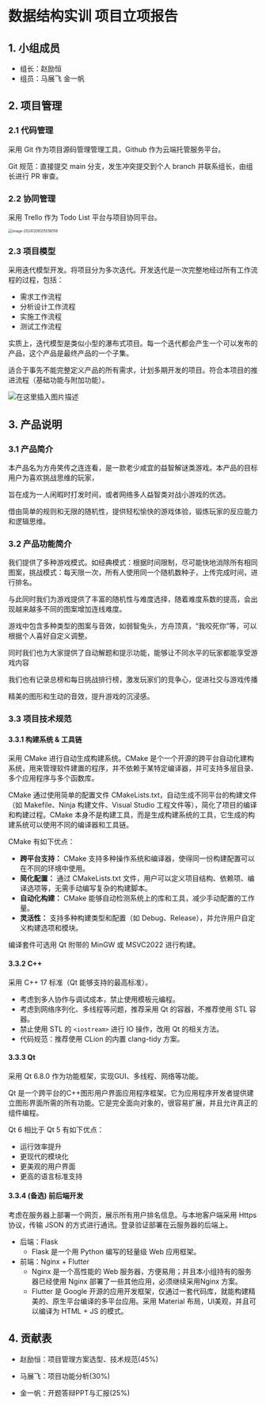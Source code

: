 # 数据结构实训 项目立项报告

## 1. 小组成员

- 组长：赵励恒
- 组员：马展飞 金一帆

## 2. 项目管理

### 2.1 代码管理

采用 Git 作为项目源码管理管理工具，Github 作为云端托管服务平台。

Git 规范：直接提交 main 分支，发生冲突提交到个人 branch 并联系组长，由组长进行 PR 审查。

### 2.2 协同管理

采用 Trello 作为 Todo List 平台与项目协同平台。

<img src="C:\Users\stanl\AppData\Roaming\Typora\typora-user-images\image-20241206125518059.png" alt="image-20241206125518059" style="zoom: 50%;" />

### 2.3 项目模型

采用迭代模型开发。将项目分为多次迭代。开发迭代是一次完整地经过所有工作流程的过程，包括：

- 需求工作流程
- 分析设计工作流程
- 实施工作流程
- 测试工作流程

实质上，迭代模型是类似小型的瀑布式项目。每一个迭代都会产生一个可以发布的产品，这个产品是最终产品的一个子集。

适合于事先不能完整定义产品的所有需求，计划多期开发的项目。符合本项目的推进流程（基础功能与附加功能）。

![在这里插入图片描述](https://i-blog.csdnimg.cn/blog_migrate/ae1d6616e81bed773be873ba43a80b3e.png)

## 3. 产品说明

### 3.1 产品简介

本产品名为方舟笑传之连连看，是一款老少咸宜的益智解谜类游戏。本产品的目标用户为喜欢挑战思维的玩家，

旨在成为一人闲暇时打发时间，或者网络多人益智类对战小游戏的优选。

借由简单的规则和无限的随机性，提供轻松愉快的游戏体验，锻炼玩家的反应能力和逻辑思维。


### 3.2 产品功能简介

我们提供了多种游戏模式。如经典模式：根据时间限制，尽可能快地消除所有相同图案，挑战模式：每天限一次，所有人使用同一个随机数种子，上传完成时间，进行排名。

与此同时我们为游戏提供了丰富的随机性与难度选择，随着难度系数的提高，会出现越来越多不同的图案增加连线难度。

游戏中包含多种类型的图案与音效，如弱智兔头，方舟顶真，“我咬死你”等，可以根据个人喜好自定义调整。

同时我们也为大家提供了自动解题和提示功能，能够让不同水平的玩家都能享受游戏内容

我们也有记录总榜和每日挑战排行榜，激发玩家们的竞争心，促进社交与游戏传播

精美的图形和生动的音效，提升游戏的沉浸感。

### 3.3 项目技术规范

#### 3.3.1 构建系统 & 工具链

采用 CMake 进行自动生成构建系统。CMake 是个一个开源的跨平台自动化建构系统，用来管理软件建置的程序，并不依赖于某特定编译器，并可支持多层目录、多个应用程序与多个函数库。

CMake 通过使用简单的配置文件 CMakeLists.txt，自动生成不同平台的构建文件（如 Makefile、Ninja 构建文件、Visual Studio 工程文件等），简化了项目的编译和构建过程。CMake 本身不是构建工具，而是生成构建系统的工具，它生成的构建系统可以使用不同的编译器和工具链。

CMake 有如下优点：

- **跨平台支持：** CMake 支持多种操作系统和编译器，使得同一份构建配置可以在不同的环境中使用。
- **简化配置：** 通过 CMakeLists.txt 文件，用户可以定义项目结构、依赖项、编译选项等，无需手动编写复杂的构建脚本。
- **自动化构建：** CMake 能够自动检测系统上的库和工具，减少手动配置的工作量。
- **灵活性：** 支持多种构建类型和配置（如 Debug、Release），并允许用户自定义构建选项和模块。

编译套件可选用 Qt 附带的 MinGW 或 MSVC2022 进行构建。

#### 3.3.2 C++

采用 C++ 17 标准（Qt 能够支持的最高标准）。

- 考虑到多人协作与调试成本，禁止使用模板元编程。
- 考虑到网络序列化、多线程等问题，推荐采用 Qt 的容器，不推荐使用 STL 容器。
- 禁止使用 STL 的 ``<iostream>`` 进行 IO 操作，改用 Qt 的相关方法。
- 代码规范：推荐使用 CLion 的内置 clang-tidy 方案。

#### 3.3.3 Qt

采用 Qt 6.8.0 作为功能框架，实现GUI、多线程、网络等功能。

Qt 是一个跨平台的C++图形用户界面应用程序框架。它为应用程序开发者提供建立图形界面所需的所有功能。它是完全面向对象的，很容易扩展，并且允许真正的组件编程。

Qt 6 相比于 Qt 5 有如下优点：

- 运行效率提升
- 更现代的模块化
- 更美观的用户界面
- 更高的语言标准支持

#### 3.3.4 (备选) 前后端开发

考虑在服务器上部署一个网页，展示所有用户排名信息。与本地客户端采用 Https 协议，传输 JSON 的方式进行通讯。登录验证部署在云服务器的后端上。

- 后端：Flask
  - Flask 是一个用 Python 编写的轻量级 Web 应用框架。
- 前端：Nginx + Flutter
  - Nginx 是一个高性能的 Web 服务器，方便易用；并且本小组持有的服务器已经使用 Nginx 部署了一些其他应用，必须继续采用Nginx 方案。
  - Flutter 是 Google 开源的应用开发框架，仅通过一套代码库，就能构建精美的、原生平台编译的多平台应用。采用 Material 布局，UI美观，并且可以编译为 HTML + JS 的模式。

## 4. 贡献表

- 赵励恒：项目管理方案选型、技术规范(45%)

- 马展飞：项目功能分析(30%)

- 金一帆：开题答辩PPT与汇报(25%)

